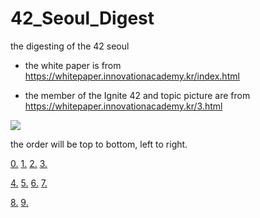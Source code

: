 # 42_Seoul_Digest
the digesting of the 42 seoul

- the white paper is from https://whitepaper.innovationacademy.kr/index.html

- the member of the Ignite 42 and topic picture are from https://whitepaper.innovationacademy.kr/3.html

<img src="https://whitepaper.innovationacademy.kr/common/img/chap3/87-01.jpg">

the order will be top to bottom, left to right.

[0.](https://www.youtube.com/watch?v=D_NpD268Hi0)   [1.](https://www.youtube.com/watch?v=1raQdT9cC8E)   [2.](https://www.youtube.com/watch?v=TK9uGlkLmrA)   [3.](https://www.youtube.com/watch?v=Lor3Je0Fqtk)

[4.](https://www.youtube.com/watch?v=LeANBoIwYWs)   [5.](https://www.youtube.com/watch?v=RnnZocNdH9k)   [6.](https://www.youtube.com/watch?v=nRc1fWsI31k)   [7.](https://www.youtube.com/watch?v=iQDCJCpQIO4)

[8.](https://www.youtube.com/watch?v=SQETCjNw030)   [9.](https://www.youtube.com/watch?v=hQFuUF2BXZg)
